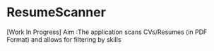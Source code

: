 # ResumeScanner
[Work In Progress] Aim :The application scans CVs/Resumes (in PDF Format) and allows for filtering by skills
